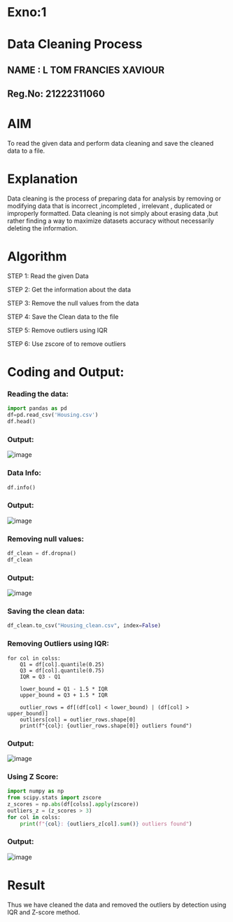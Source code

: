 # Exno:1
# Data Cleaning Process
## NAME : L TOM FRANCIES XAVIOUR 
## Reg.No: 21222311060
# AIM
To read the given data and perform data cleaning and save the cleaned data to a file.

# Explanation
Data cleaning is the process of preparing data for analysis by removing or modifying data that is incorrect ,incompleted , irrelevant , duplicated or improperly formatted. Data cleaning is not simply about erasing data ,but rather finding a way to maximize datasets accuracy without necessarily deleting the information.

# Algorithm
STEP 1: Read the given Data

STEP 2: Get the information about the data

STEP 3: Remove the null values from the data

STEP 4: Save the Clean data to the file

STEP 5: Remove outliers using IQR

STEP 6: Use zscore of to remove outliers

# Coding and Output:
### Reading the data:
```py
import pandas as pd
df=pd.read_csv('Housing.csv')
df.head()
```
### Output:
![image](https://github.com/user-attachments/assets/4bfb6d9e-ae59-4622-bb43-ed6d5422c327)
### Data Info:
```py
df.info()
```
### Output:
![image](https://github.com/user-attachments/assets/7e65b4cd-8941-43f3-8f52-d42c030d86db)
### Removing null values:
```py
df_clean = df.dropna()
df_clean
```
### Output:
![image](https://github.com/user-attachments/assets/e59970b7-d15c-460b-80bd-842113a2d6d8)
### Saving the clean data:
```py
df_clean.to_csv("Housing_clean.csv", index=False)
```
### Removing Outliers using IQR:
```PY
for col in colss:
    Q1 = df[col].quantile(0.25)
    Q3 = df[col].quantile(0.75)
    IQR = Q3 - Q1

    lower_bound = Q1 - 1.5 * IQR
    upper_bound = Q3 + 1.5 * IQR

    outlier_rows = df[(df[col] < lower_bound) | (df[col] > upper_bound)]
    outliers[col] = outlier_rows.shape[0]
    print(f"{col}: {outlier_rows.shape[0]} outliers found")
```
### Output:
![image](https://github.com/user-attachments/assets/f4efcff7-d600-4a98-ac57-7582baf84839)
### Using Z Score:
```py
import numpy as np
from scipy.stats import zscore
z_scores = np.abs(df[colss].apply(zscore))
outliers_z = (z_scores > 3)
for col in colss:
    print(f"{col}: {outliers_z[col].sum()} outliers found")
```
### Output:
![image](https://github.com/user-attachments/assets/cc2be080-bfc0-4060-9e6d-7cb8c6d09a41)

# Result
Thus we have cleaned the data and removed the outliers by detection using IQR and Z-score method.
